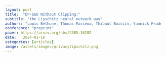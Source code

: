 ```yaml
---
layout: post
title:  "DP-SGD Without Clipping:"
subtitle: "the Lipschitz neural network way"
authors: "Louis Béthune, Thomas Masséna, Thibaut Boissin, Yannick Prudent, Corentin Friedrich, Franck Mamalet, Aurelien Bellet, Mathieu Serrurier, David Vigouroux"
conference: "preprint"
paper: https://arxiv.org/abs/2305.16202
date:   2024-01-16
categories: [articles]
image: /assets/images/privacylipschitz.png
---
```

